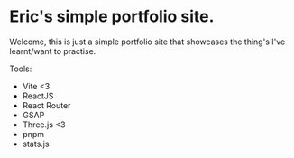 # Eric's simple portfolio site.
Welcome, this is just a simple portfolio site that showcases the thing's I've learnt/want to practise.

Tools:
- Vite <3
- ReactJS
- React Router
- GSAP
- Three.js <3
- pnpm
- stats.js
